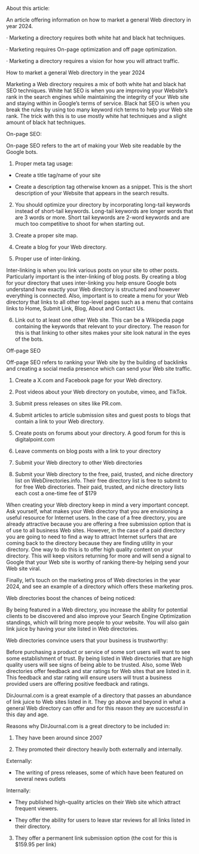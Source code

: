 <html>
<head>
<title>How-To-Market-A-General-Web-Directory-In-The-Year-2024</title>
<link rel="canonical" href="https://medium.com/@webdirectories.info/how-to-market-a-general-web-directory-in-the-year-2024-an-article-offering-information-on-how-to-eaf129343841" />
</head>  
About this article:

An article offering information on how to market a general Web directory in year 2024.

· Marketing a directory requires both white hat and black hat techniques.

· Marketing requires On-page optimization and off page optimization.

· Marketing a directory requires a vision for how you will attract traffic.


How to market a general Web directory in the year 2024

Marketing a Web directory requires a mix of both white hat and black hat SEO techniques. White hat SEO is when you are improving your Website’s rank in the search engines while maintaining the integrity of your Web site and staying within in Google’s terms of service. Black hat SEO is when you break the rules by using too many keyword rich terms to help your Web site rank. The trick with this is to use mostly white hat techniques and a slight amount of black hat techniques.

On-page SEO:

On-page SEO refers to the art of making your Web site readable by the Google bots.

1) Proper meta tag usage:

- Create a title tag/name of your site

- Create a description tag otherwise known as a snippet. This is the short description of your Website that appears in the search results.

2) You should optimize your directory by incorporating long-tail keywords instead of short-tail keywords. Long-tail keywords are longer words that are 3 words or more. Short tail keywords are 2-word keywords and are much too competitive to shoot for when starting out.

3) Create a proper site map.

4) Create a blog for your Web directory.

5) Proper use of inter-linking.

Inter-linking is when you link various posts on your site to other posts. Particularly important is the inter-linking of blog posts. By creating a blog for your directory that uses inter-linking you help ensure Google bots understand how exactly your Web directory is structured and however everything is connected. Also, important is to create a menu for your Web directory that links to all other top-level pages such as a menu that contains links to Home, Submit Link, Blog, About and Contact Us.

6) Link out to at least one other Web site. This can be a Wikipedia page containing the keywords that relevant to your directory. The reason for this is that linking to other sites makes your site look natural in the eyes of the bots.

Off-page SEO

Off-page SEO refers to ranking your Web site by the building of backlinks and creating a social media presence which can send your Web site traffic.

1. Create a X.com and Facebook page for your Web directory.

2. Post videos about your Web directory on youtube, vimeo, and TikTok.

3. Submit press releases on sites like PR.com.

4. Submit articles to article submission sites and guest posts to blogs that contain a link to your Web directory.

5. Create posts on forums about your directory. A good forum for this is digitalpoint.com

6. Leave comments on blog posts with a link to your directory

7. Submit your Web directory to other Web directories

8. Submit your Web directory to the free, paid, trusted, and niche directory list on WebDirectories.info. Their free directory list is free to submit to for free Web directories. Their paid, trusted, and niche directory lists each cost a one-time fee of $179

When creating your Web directory keep in mind a very important concept. Ask yourself, what makes your Web directory that you are envisioning a useful resource for Internet users. In the case of a free directory, you are already attractive because you are offering a free submission option that is of use to all business Web sites. However, in the case of a paid directory you are going to need to find a way to attract Internet surfers that are coming back to the directory because they are finding utility in your directory. One way to do this is to offer high quality content on your directory. This will keep visitors returning for more and will send a signal to Google that your Web site is worthy of ranking there-by helping send your Web site viral.

Finally, let’s touch on the marketing pros of Web directories in the year 2024, and see an example of a directory which offers these marketing pros.

Web directories boost the chances of being noticed:

By being featured in a Web directory, you increase the ability for potential clients to be discovered and also improve your Search Engine Optimization standings, which will bring more people to your website. You will also gain link juice by having your site listed in Web directories.

Web directories convince users that your business is trustworthy:

Before purchasing a product or service of some sort users will want to see some establishment of trust. By being listed in Web directories that are high quality users will see signs of being able to be trusted. Also, some Web directories offer feedback and star ratings for Web sites that are listed in it. This feedback and star rating will ensure users will trust a business provided users are offering positive feedback and ratings.

DirJournal.com is a great example of a directory that passes an abundance of link juice to Web sites listed in it. They go above and beyond in what a general Web directory can offer and for this reason they are successful in this day and age.

Reasons why DirJournal.com is a great directory to be included in:

1. They have been around since 2007

2. They promoted their directory heavily both externally and internally.

   </html>

Externally:

- The writing of press releases, some of which have been featured on several news outlets

Internally:

- They published high-quality articles on their Web site which attract frequent viewers.

- They offer the ability for users to leave star reviews for all links listed in their directory.

3. They offer a permanent link submission option (the cost for this is $159.95 per link)
